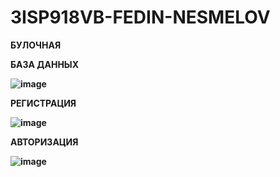 # 3ISP918VB-FEDIN-NESMELOV


<b>БУЛОЧНАЯ<b/>

<b>БАЗА ДАННЫХ<b/>

![image](https://user-images.githubusercontent.com/116282160/216312035-976c8aba-7dd5-4e53-8cc6-4c62054b9535.png)

<b>РЕГИСТРАЦИЯ<b/>

![image](https://user-images.githubusercontent.com/116282160/216312433-eaccad41-6ad8-48a7-aaba-c5bfd0fec997.png)

<b>АВТОРИЗАЦИЯ<b/>

![image](https://user-images.githubusercontent.com/116282160/216312587-e524e7d0-f453-42ce-8766-fa5bec10b622.png)
